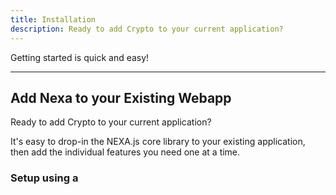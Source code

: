 ```yaml
---
title: Installation
description: Ready to add Crypto to your current application?
---
```


Getting started is quick and easy!

---

## Add Nexa to your Existing Webapp

Ready to add Crypto to your current application?

It's easy to drop-in the NEXA.js core library to your existing application, then add the individual features you need one at a time.

### Setup using a <script> tag in HTML

To quickly get started using Nexa in your existing Webapp, simply include this tag in the <head> section of your HTML:

```html
<!-- CDN (Web2) integration solution -->
<script src="https://cdn.nexajs.org/nexa.min.js"
  integrity="sha384-qBLa2DVAThYbLO3kajnReZVS5cG3m3swWmBL0tNN7CxvzgRZQw/cfwsmbXOGma7K"
  crossorigin="anonymous"></script>
```

__- OR -__

```html
<!-- IPFS Gateway (Web3) integration solution -->
<script src="https://bafybeifohi5njjlohhkwcsola3346cn3ngyaqyl5bwn5k7a4mbvtzy4y3m.ipfs.dweb.link/"
  integrity="sha384-qBLa2DVAThYbLO3kajnReZVS5cG3m3swWmBL0tNN7CxvzgRZQw/cfwsmbXOGma7K"
  crossorigin="anonymous"></script>
```

{% callout type="note" title="Pro Builder Tip — Import Individual Packages" %}
Although convenient to just import `nexa.min.js` and be on your way; we highly recommend that you import packages individually.

This means that decide when `methods()` you want to use and then import `package-name.min.js` for a much smaller load your your application.

Visit our [modules](/modules) section to learn more about importing packages.
{% /callout %}

### Setup using a package manager

NEXA.js is fully-supported by your favorite package manager. Choose from one of the options below to begin installation of NEXA.js into your existing Webapp.

```shell
npm install --save nexajs
```

```shell
yarn add nexajs
```

```shell
pnpm install nexajs
```

{% callout title="You should know!" %}
If you are NOT using a Package Manager like [Webpack](https://webpack.js.org/) or [Rollup](https://rollupjs.org/), then it is highly advised that you import individual packages, eg. [`@nexajs/rostrum`](https://github.com/avasdao/nexajs/tree/master/packages/Rostrum) to reduce your application's total package size.
{% /callout %}
